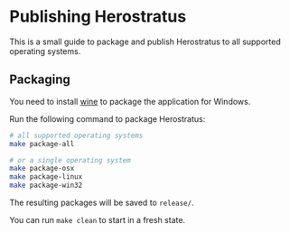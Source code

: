 Publishing Herostratus
======================

This is a small guide to package and publish Herostratus to all supported operating systems.

Packaging
---------

You need to install [wine](https://www.winehq.org) to package the application for Windows.

Run the following command to package Herostratus:

```sh
# all supported operating systems
make package-all

# or a single operating system
make package-osx
make package-linux
make package-win32
```

The resulting packages will be saved to `release/`.

You can run `make clean` to start in a fresh state.
